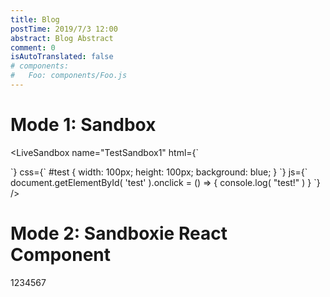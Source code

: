 ```yaml
---
title: Blog
postTime: 2019/7/3 12:00
abstract: Blog Abstract
comment: 0
isAutoTranslated: false
# components:
#   Foo: components/Foo.js 
---
```



# Mode 1: Sandbox 
<LiveSandbox
name="TestSandbox1" 
html={`
<div id="test"></div>
`}
css={`
#test { width: 100px; height: 100px; background: blue; }
`}
js={`
document.getElementById( 'test' ).onclick = () => { console.log( "test!" ) }
`}
/>


# Mode 2: Sandboxie React Component
1234567